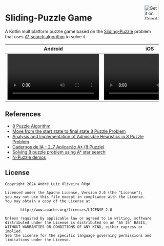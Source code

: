 <a target=_blank href='https://play.google.com/store/apps/details?id=io.github.andremion.slidingpuzzle.android'><img alt='Get it on Google Play' src='https://play.google.com/intl/en_us/badges/static/images/badges/en_badge_web_generic.png' height=48 align=right /></a>

# Sliding-Puzzle Game

A Kotlin multiplatform puzzle game based on the [Sliding-Puzzle](https://en.wikipedia.org/wiki/15_puzzle) problem that uses [A* search algorithm](https://en.wikipedia.org/wiki/A*_search_algorithm) to solve it.

<div align=center >

Android|iOS
-|-
<video src="https://github.com/andremion/SlidingPuzzle/assets/12762356/6e677664-239f-4de0-a590-186c34a07020" autoplay />|<video src="https://github.com/andremion/SlidingPuzzle/assets/12762356/5eb51413-31e7-41a1-97bc-bd15008473ab" autoplay />

</div>

## References

- [8 Puzzle Algorithm](https://www.8puzzle.com/8_puzzle_algorithm.html)
- [Move from the start state to final state 8 Puzzle Problem](https://www.youtube.com/watch?v=dvWk0vgHijs)
- [Analysis and Implementation of Admissible Heuristics in 8 Puzzle Problem](https://core.ac.uk/download/pdf/53190059.pdf)
- [Cadernos de IA - 2_7 Aplicação A* (8 Puzzle)](https://www.youtube.com/watch?v=AmDFYN45a3I)
- [Solving 8 puzzle problem using A* star search](https://faramira.com/solving-8-puzzle-problem-using-a-star-search/)
- [N-Puzzle demos](https://tristanpenman.com/demos/n-puzzle/)

## License

    Copyright 2024 André Luiz Oliveira Rêgo
    
    Licensed under the Apache License, Version 2.0 (the "License");
    you may not use this file except in compliance with the License.
    You may obtain a copy of the License at
    
           http://www.apache.org/licenses/LICENSE-2.0
    
    Unless required by applicable law or agreed to in writing, software
    distributed under the License is distributed on an "AS IS" BASIS,
    WITHOUT WARRANTIES OR CONDITIONS OF ANY KIND, either express or implied.
    See the License for the specific language governing permissions and
    limitations under the License.
